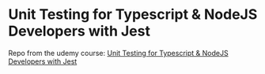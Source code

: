 # Unit Testing for Typescript &amp; NodeJS Developers with Jest

Repo from the udemy course: [Unit Testing for Typescript &amp; NodeJS Developers with Jest](https://www.udemy.com/course/unit-testing-typescript-nodejs/)
